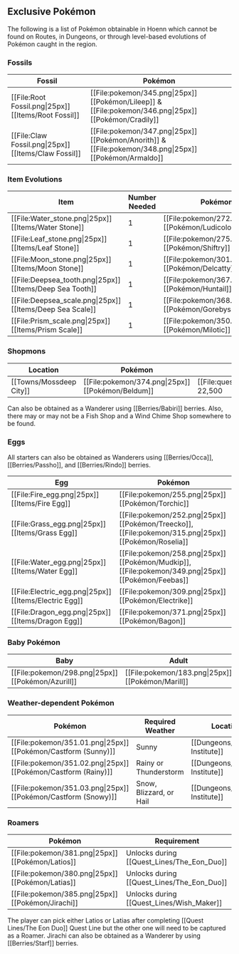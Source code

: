 ## Exclusive Pokémon

The following is a list of Pokémon obtainable in Hoenn which cannot be found on Routes, in Dungeons, or through level-based evolutions of Pokémon caught in the region.

### Fossils
|Fossil|Pokémon|
|---|---|
|[[File:Root Fossil.png\|25px]] [[Items/Root Fossil]]| [[File:pokemon/345.png\|25px]] [[Pokémon/Lileep]] & [[File:pokemon/346.png\|25px]] [[Pokémon/Cradily]]|
|[[File:Claw Fossil.png\|25px]] [[Items/Claw Fossil]]| [[File:pokemon/347.png\|25px]] [[Pokémon/Anorith]] & [[File:pokemon/348.png\|25px]] [[Pokémon/Armaldo]]|

### Item Evolutions
|Item|Number Needed|Pokémon|
|---|---|---|
|[[File:Water_stone.png\|25px]] [[Items/Water Stone]]|1| [[File:pokemon/272.png\|25px]] [[Pokémon/Ludicolo]]
|[[File:Leaf_stone.png\|25px]] [[Items/Leaf Stone]]|1| [[File:pokemon/275.png\|25px]] [[Pokémon/Shiftry]]|
|[[File:Moon_stone.png\|25px]] [[Items/Moon Stone]]|1| [[File:pokemon/301.png\|25px]] [[Pokémon/Delcatty]]
|[[File:Deepsea_tooth.png\|25px]] [[Items/Deep Sea Tooth]]|1| [[File:pokemon/367.png\|25px]] [[Pokémon/Huntail]]
|[[File:Deepsea_scale.png\|25px]] [[Items/Deep Sea Scale]]|1| [[File:pokemon/368.png\|25px]] [[Pokémon/Gorebyss]]|
|[[File:Prism_scale.png\|25px]] [[Items/Prism Scale]]|1| [[File:pokemon/350.png\|25px]] [[Pokémon/Milotic]]

### Shopmons
|Location|Pokémon|Cost|
|---|---|---|
|[[Towns/Mossdeep City]] | [[File:pokemon/374.png\|25px]] [[Pokémon/Beldum]]|[[File:questPoint.svg\|20px]] 22,500|

Can also be obtained as a Wanderer using [[Berries/Babiri]] berries.
Also, there may or may not be a Fish Shop and a Wind Chime Shop somewhere to be found.

### Eggs
All starters can also be obtained as Wanderers using [[Berries/Occa]], [[Berries/Passho]], and [[Berries/Rindo]] berries.

|Egg|Pokémon|
|---|---|
|[[File:Fire_egg.png\|25px]] [[Items/Fire Egg]] | [[File:pokemon/255.png\|25px]] [[Pokémon/Torchic]] |
|[[File:Grass_egg.png\|25px]] [[Items/Grass Egg]] | [[File:pokemon/252.png\|25px]] [[Pokémon/Treecko]], [[File:pokemon/315.png\|25px]] [[Pokémon/Roselia]] |
|[[File:Water_egg.png\|25px]] [[Items/Water Egg]] | [[File:pokemon/258.png\|25px]] [[Pokémon/Mudkip]], [[File:pokemon/349.png\|25px]] [[Pokémon/Feebas]] |
|[[File:Electric_egg.png\|25px]] [[Items/Electric Egg]] | [[File:pokemon/309.png\|25px]] [[Pokémon/Electrike]] |
|[[File:Dragon_egg.png\|25px]] [[Items/Dragon Egg]] | [[File:pokemon/371.png\|25px]] [[Pokémon/Bagon]] |

### Baby Pokémon

|Baby|Adult|
|---|---|
| [[File:pokemon/298.png\|25px]] [[Pokémon/Azurill]] | [[File:pokemon/183.png\|25px]] [[Pokémon/Marill]]|

### Weather-dependent Pokémon
|Pokémon | Required Weather | Location |
|---|---|---|
| [[File:pokemon/351.01.png\|25px]] [[Pokémon/Castform (Sunny)]] | Sunny | [[Dungeons/Weather Institute]] |
| [[File:pokemon/351.02.png\|25px]] [[Pokémon/Castform (Rainy)]] | Rainy or Thunderstorm | [[Dungeons/Weather Institute]] |
| [[File:pokemon/351.03.png\|25px]] [[Pokémon/Castform (Snowy)]] | Snow, Blizzard, or Hail | [[Dungeons/Weather Institute]] |

### Roamers
|Pokémon|Requirement|
|---|---|
| [[File:pokemon/381.png\|25px]] [[Pokémon/Latios]]|Unlocks during [[Quest_Lines/The_Eon_Duo]]|
| [[File:pokemon/380.png\|25px]] [[Pokémon/Latias]]|Unlocks during [[Quest_Lines/The_Eon_Duo]]|
| [[File:pokemon/385.png\|25px]] [[Pokémon/Jirachi]]|Unlocks during [[Quest_Lines/Wish_Maker]]|

The player can pick either Latios or Latias after completing [[Quest Lines/The Eon Duo]] Quest Line but the other one will need to be captured as a Roamer.
Jirachi can also be obtained as a Wanderer by using [[Berries/Starf]] berries.